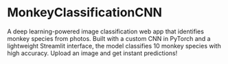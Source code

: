 # MonkeyClassificationCNN
A deep learning-powered image classification web app that identifies monkey species from photos. Built with a custom CNN in PyTorch and a lightweight Streamlit interface, the model classifies 10 monkey species with high accuracy. Upload an image and get instant predictions!
